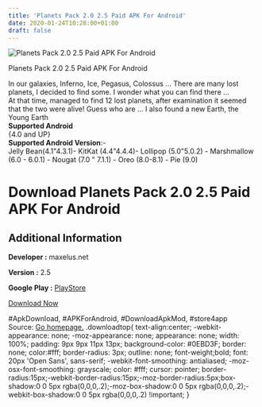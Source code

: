 ```yaml
---
title: 'Planets Pack 2.0 2.5 Paid APK For Android'
date: 2020-01-24T10:28:00+01:00
draft: false
---
```


![Planets Pack 2.0 2.5 Paid APK For Android](https://i1.wp.com/apkhome.net/wp-content/uploads/2020/01/Planets-Pack-2.0-2.5-Paid.png "Planets Pack 2.0 2.5 Paid APK For Android")

  

Planets Pack 2.0 2.5 Paid APK For Android

In our galaxies, Inferno, Ice, Pegasus, Colossus ... There are many lost planets, I decided to find some. I wonder what you can find there ...  
At that time, managed to find 12 lost planets, after examination it seemed that the two were alive! Guess who are ... I also found a new Earth, the Young Earth  
**Supported Android**  
{4.0 and UP}  
**Supported Android Version**:-  
Jelly Bean(4.1"4.3.1)- KitKat (4.4"4.4.4)- Lollipop (5.0"5.0.2) - Marshmallow (6.0 - 6.0.1) - Nougat (7.0 " 7.1.1) - Oreo (8.0-8.1) - Pie (9.0)

Download Planets Pack 2.0 2.5 Paid APK For Android
==================================================

Additional Information
----------------------

**Developer :** maxelus.net

**Version :** 2.5

**Google Play :** [PlayStore](https://play.google.com/store/apps/details?id=com.maxelus.planetspacklivewallpaper)

  

[Download Now](https://store4app.co/post/planets-pack-2-0-2-5-paid-apk-for-android_1579763858)

  
#ApkDownload, #APKForAndroid, #DownloadApkMod, #store4app  
Source: [Go homepage.](https://store4app.co/post/planets-pack-2-0-2-5-paid-apk-for-android_1579763858) .downloadtop{ text-align:center; -webkit-appearance: none; -moz-appearance: none; appearance: none; width: 100%; padding: 9px 9px 11px 13px; background-color: #0EBD3F; border: none; color:#fff; border-radius: 3px; outline: none; font-weight;bold; font: 20px 'Open Sans', sans-serif; -webkit-font-smoothing: antialiased; -moz-osx-font-smoothing: grayscale; color: #fff; cursor: pointer; border-radius:15px;-webkit-border-radius:15px;-moz-border-radius:5px;box-shadow:0 0 5px rgba(0,0,0,.2);-moz-box-shadow:0 0 5px rgba(0,0,0,.2);-webkit-box-shadow:0 0 5px rgba(0,0,0,.2) !important; }